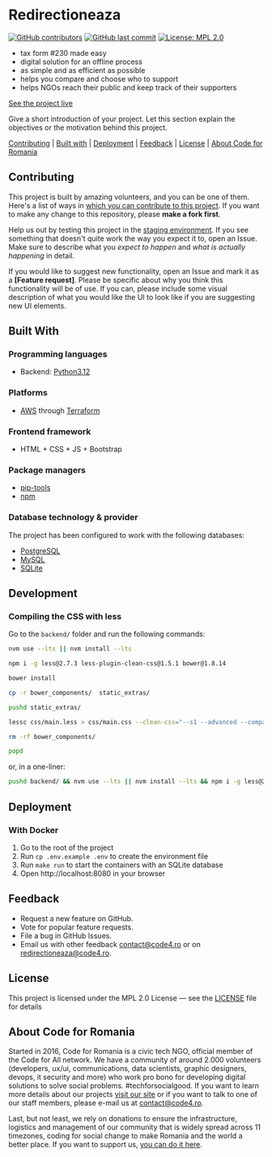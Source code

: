 # Redirectioneaza

[![GitHub contributors][ico-contributors]][link-contributors]
[![GitHub last commit][ico-last-commit]][link-last-commit]
[![License: MPL 2.0][ico-license]][link-license]

- tax form #230 made easy
- digital solution for an offline process
- as simple and as efficient as possible
- helps you compare and choose who to support
- helps NGOs reach their public and keep track of their supporters

[See the project live][link-production]

Give a short introduction of your project. Let this section explain the objectives or the motivation behind this
project.

[Contributing](#contributing) | [Built with](#built-with) | [Deployment](#deployment) | [Feedback](#feedback) | [License](#license) | [About Code for Romania](#about-code-for-romania)

## Contributing

This project is built by amazing volunteers, and you can be one of them. Here's a list of ways
in [which you can contribute to this project][link-contributing]. If you want to make any change to this repository,
please **make a fork first**.

Help us out by testing this project in the [staging environment][link-staging]. If you see something that doesn't quite
work the way you expect it to, open an Issue. Make sure to describe what you _expect to happen_ and _what is actually
happening_ in detail.

If you would like to suggest new functionality, open an Issue and mark it as a __[Feature request]__. Please be specific
about why you think this functionality will be of use. If you can, please include some visual description of what you
would like the UI to look like if you are suggesting new UI elements.

## Built With

### Programming languages

- Backend: [Python3.12](https://www.python.org/)

### Platforms

- [AWS](https://aws.amazon.com/) through [Terraform](https://registry.terraform.io/providers/hashicorp/aws/latest/docs)

### Frontend framework

- HTML + CSS + JS + Bootstrap

### Package managers

- [pip-tools](https://pip-tools.rtfd.io/)
- [npm](https://www.npmjs.com/)

### Database technology & provider

The project has been configured to work with the following databases:

- [PostgreSQL](https://www.postgresql.org/)
- [MySQL](https://www.mysql.com/)
- [SQLite](https://www.sqlite.org/index.html)

## Development

### Compiling the CSS with less

Go to the `backend/` folder and run the following commands:

```bash
nvm use --lts || nvm install --lts

npm i -g less@2.7.3 less-plugin-clean-css@1.5.1 bower@1.8.14

bower install

cp -r bower_components/  static_extras/

pushd static_extras/

lessc css/main.less > css/main.css --clean-css="--s1 --advanced --compatibility=ie8"

rm -rf bower_components/

popd
```

or, in a one-liner:

```bash
pushd backend/ && nvm use --lts || nvm install --lts && npm i -g less@2.7.3 less-plugin-clean-css@1.5.1 && cp -r bower_components/  static_extras/ && pushd static_extras/ && lessc css/main.less > css/main.css --clean-css="--s1 --advanced --compatibility=ie8" && rm -rf bower_components/ && popd && popd
```

## Deployment

### With Docker

1. Go to the root of the project
2. Run `cp .env.example .env` to create the environment file
3. Run `make run` to start the containers with an SQLite database
4. Open http://localhost:8080 in your browser

## Feedback

* Request a new feature on GitHub.
* Vote for popular feature requests.
* File a bug in GitHub Issues.
* Email us with other feedback [contact@code4.ro](mailto:contact@code4.ro) or
  on [redirectioneaza@code4.ro](mailto:redirectioneaza@code4.ro).

## License

This project is licensed under the MPL 2.0 License — see the [LICENSE](LICENSE) file for details

## About Code for Romania

Started in 2016, Code for Romania is a civic tech NGO, official member of the Code for All network. We have a community
of around 2.000 volunteers (developers, ux/ui, communications, data scientists, graphic designers, devops, it security
and more) who work pro bono for developing digital solutions to solve social problems. #techforsocialgood. If you want
to learn more details about our projects [visit our site][link-code4] or if you want to talk to one of our staff
members, please e-mail us at contact@code4.ro.

Last, but not least, we rely on donations to ensure the infrastructure, logistics and management of our community that
is widely spread across 11 timezones, coding for social change to make Romania and the world a better place. If you want
to support us, [you can do it here][link-donate].


[//]: # (These are reference links used in the body of this note and get stripped out when the markdown processor does its job.)

[ico-contributors]: https://img.shields.io/github/contributors/code4romania/redirectioneaza.svg?style=for-the-badge
[ico-last-commit]: https://img.shields.io/github/last-commit/code4romania/redirectioneaza.svg?style=for-the-badge
[ico-license]: https://img.shields.io/badge/license-MPL%202.0-brightgreen.svg?style=for-the-badge

[link-contributors]: https://github.com/code4romania/redirectioneaza/graphs/contributors
[link-last-commit]: https://github.com/code4romania/redirectioneaza/commits/main
[link-license]: https://opensource.org/licenses/MPL-2.0
[link-contributing]: https://github.com/code4romania/.github/blob/main/CONTRIBUTING.md

[link-production]: https://redirectioneaza.ro
[link-staging]: https://redirectioneaza.staging.heroesof.tech/

[link-code4]: https://www.code4.ro/en/
[link-donate]: https://code4.ro/en/donate/
